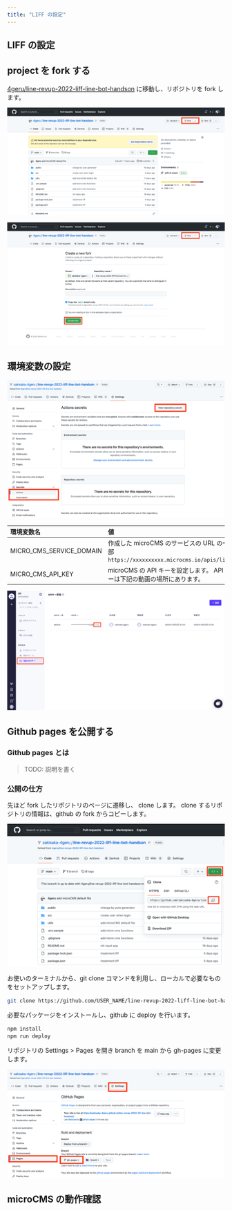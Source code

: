 ```yaml
---
title: "LIFF の設定"
---
```


## LIFF の設定

## project を fork する

[4geru/line-revup-2022-liff-line-bot-handson](https://github.com/4geru/line-revup-2022-liff-line-bot-handson) に移動し、リポジトリを fork します。

![](/images/books/line-revup-2022-liff-line-bot-handson/liff-fork-github-edit.png)

![](/images/books/line-revup-2022-liff-line-bot-handson/liff-confirm-github-edit.png)

## 環境変数の設定

![](/images/books/line-revup-2022-liff-line-bot-handson/liff-github-new-environment-edit.png)

| 環境変数名 | 値 |
| :--- | :--- |
| MICRO_CMS_SERVICE_DOMAIN | 作成した microCMS のサービスの URL の一部 <br /> `https://xxxxxxxxxx.microcms.io/apis/liff` |
| MICRO_CMS_API_KEY | microCMS の API キーを設定します。 API キーは下記の動画の場所にあります。 |

![](/images/books/line-revup-2022-liff-line-bot-handson/liff-micro-cms-show-api-key-edit.png)

## Github pages を公開する
### Github pages とは

> TODO: 説明を書く

### 公開の仕方
先ほど fork したリポジトリのページに遷移し、 clone します。
clone するリポジトリの情報は、github の fork からコピーします。

![](/images/books/line-revup-2022-liff-line-bot-handson/liff-github-clone-edit.png)

お使いのターミナルから、git clone コマンドを利用し、ローカルで必要なものをセットアップします。

```sh
git clone https://github.com/USER_NAME/line-revup-2022-liff-line-bot-handson.git
```

必要なパッケージをインストールし、github に deploy を行います。

```sh
npm install
npm run deploy
```

リポジトリの Settings > Pages を開き branch を main から gh-pages に変更します。

![](/images/books/line-revup-2022-liff-line-bot-handson/liff-github-open-github-pages-edit.png)

## microCMS の動作確認
